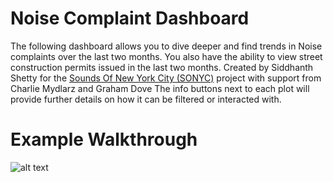 # Noise Complaint Dashboard
The following dashboard allows you to dive deeper and find trends in Noise complaints over the last two months. 
You also have the ability to view street construction permits issued 
in the last two months.
Created by Siddhanth Shetty for the [Sounds Of New York City (SONYC)](https://wp.nyu.edu/sonyc/)
project with support from Charlie Mydlarz and Graham Dove
The info buttons next to each plot will provide further details on how it can be filtered or interacted with. 

# Example Walkthrough
![alt text](https://github.com/sds695/noise-complaint-dashboard/tree/master/walkthrough/bar_filter.gif)

